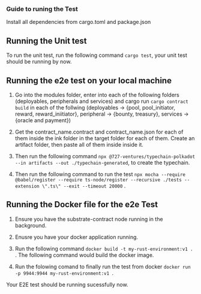 ### Guide to runing the Test 

Install all dependencies from cargo.toml and package.json

## Running the Unit test 

To run the unit test, run the following command ```cargo test```, your unit test should be running by now.

## Running the e2e test on your local machine 

1. Go into the modules folder, enter into each of the following folders (deployables, peripherals and services) and cargo run ```cargo contract build``` in each of the follwing (deployables -> {pool, pool_initiator, reward, reward_iniitiator}, peripheral -> {bounty, treasury}, services -> {oracle and payment})

2. Get the contract_name.contract and contract_name.json for each of them inside the ink folder in the target folder for each of them. Create an artifact folder, then paste all of them inside inside it. 

3. Then run the following command ``` npx @727-ventures/typechain-polkadot --in artifacts --out ./typechain-generated ```, to create the typechain. 

4. Then run the following command to run the test ``` npx mocha --require @babel/register --require ts-node/register --recursive ./tests --extension \".ts\" --exit --timeout 20000 ``` . 

## Running the Docker file for the e2e Test

1. Ensure you have the substrate-contract node running in the background.

2. Enusre you have your docker application running.

3. Run the following command ```docker build -t my-rust-environment:v1 . ```. The following command would build the docker image. 

4. Run the folowing comand to finally run the test from docker ```docker run -p 9944:9944 my-rust-environment:v1 ```.

Your E2E test should be running sucessfully now.
